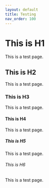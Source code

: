 ```yaml
---
layout: default
title: Testing
nav_order: 100
---
```


# This is H1

This is a test page.

## This is H2

This is a test page.

### This is H3

This is a test page.

#### This is H4

This is a test page.

##### This is H5

This is a test page.

###### This is H6

This is a test page.